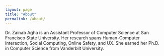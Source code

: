 ```yaml
---
layout: page
title: "About"
permalink: /about/
---
```


Dr. Zainab Agha is an Assistant Professor of Computer Science at San Francisco State University.
Her research spans Human-Computer Interaction, Social Computing, Online Safety, and UX.
She earned her Ph.D. in Computer Science from Vanderbilt University.
